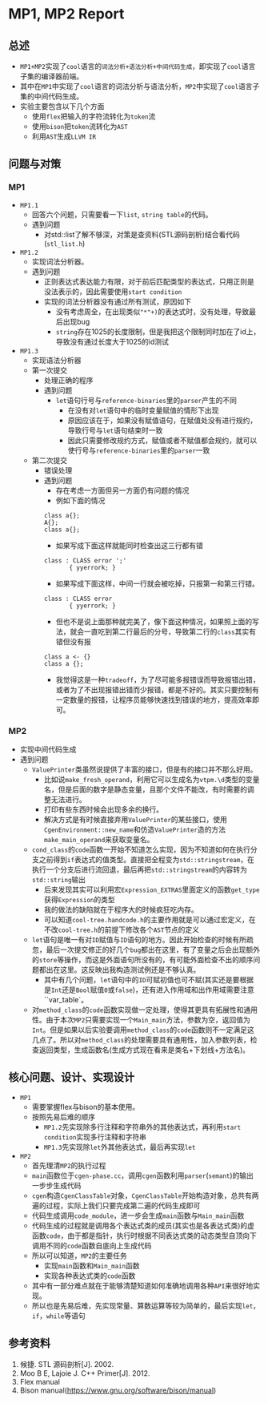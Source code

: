 # MP1, MP2 Report

## 总述
- `MP1+MP2`实现了`cool`语言的`词法分析+语法分析+中间代码生成`，即实现了`cool`语言子集的编译器前端。
- 其中在`MP1`中实现了`cool`语言的词法分析与语法分析，`MP2`中实现了`cool`语言子集的中间代码生成。
- 实验主要包含以下几个方面
   - 使用`flex`把输入的字符流转化为`token`流
   - 使用`bison`把`token`流转化为`AST`
   - 利用`AST`生成`LLVM IR`

## 问题与对策

### MP1
- `MP1.1`
   - 回答六个问题，只需要看一下`list`, `string table`的代码。
   - 遇到问题
      - 对std::list了解不够深，对策是查资料(STL源码剖析)结合看代码(`stl_list.h`)
- `MP1.2`
   - 实现词法分析器。
   - 遇到问题
      - 正则表达式表达能力有限，对于前后匹配类型的表达式，只用正则是没法表示的，因此需要使用`start condition`
      - 实现的词法分析器没有通过所有测试，原因如下
         - 没有考虑周全，在出现类似`"*"+)`的表达式时，没有处理，导致最后出现bug
         - `string`存在1025的长度限制，但是我把这个限制同时加在了id上，导致没有通过长度大于1025的id测试
- `MP1.3`
   - 实现语法分析器
   - 第一次提交
      - 处理正确的程序
      - 遇到问题
         - `let`语句行号与`reference-binaries`里的`parser`产生的不同
            - 在没有对`let`语句中的临时变量赋值的情形下出现
            - 原因应该在于，如果没有赋值语句，在赋值处没有进行规约，导致行号与`let`语句结束时一致
            - 因此只需要修改规约方式，赋值或者不赋值都会规约，就可以使行号与`reference-binaries`里的`parser`一致
   - 第二次提交
      - 错误处理
      - 遇到问题
         - 存在考虑一方面但另一方面仍有问题的情况
         - 例如下面的情况
         ```
         class a{};
         A{};
         class a{};
         ```
         - 如果写成下面这样就能同时检查出这三行都有错
         ```
         class : CLASS error ';'
                { yyerrork; }
         ```
         - 如果写成下面这样，中间一行就会被吃掉，只报第一和第三行错。
         ```
         class : CLASS error
                { yyerrork; }
         ```
         - 但也不是说上面那种就完美了，像下面这种情况，如果照上面的写法，就会一直吃到第二行最后的分号，导致第二行的`class`其实有错但没有报
         ```
         class a <- {}
         class a {};
         ```
         - 我觉得这是一种`tradeoff`，为了尽可能多报错误而导致报错出错，或者为了不出现报错出错而少报错，都是不好的。其实只要控制有一定数量的报错，让程序员能够快速找到错误的地方，提高效率即可。

### MP2
- 实现中间代码生成
- 遇到问题
   - `ValuePrinter`类虽然说提供了丰富的接口，但是有的接口并不那么好用。
      - 比如说`make_fresh_operand`，利用它可以生成名为`vtpm.\d`类型的变量名，但是后面的数字是静态变量，且那个文件不能改，有时需要的调整无法进行。
      - 打印有些东西时候会出现多余的换行。
      - 解决方式是有时候直接弃用`ValuePrinter`的某些接口，使用`CgenEnvironment::new_name`和仿造`ValuePrinter`造的方法`make_main_operand`来获取变量名。
   - `cond_class`的`code`函数一开始不知道怎么实现，因为不知道如何在执行分支之前得到`if`表达式的值类型。直接把全程变为`std::stringstream`，在执行一个分支后进行流回退，最后再把`std::stringstream`的内容转为`std::string`输出
      - 后来发现其实可以利用宏`Expression_EXTRAS`里面定义的函数`get_type`获得`Expression`的类型
      - 我的做法的缺陷就在于程序大的时候疯狂吃内存。
      - 可以知道`cool-tree.handcode.h`的主要作用就是可以通过宏定义，在不改`cool-tree.h`的前提下修改各个`AST`节点的定义
   - `let`语句是唯一有对`ID`赋值与`ID`语句的地方。因此开始检查的时候有所疏忽，最后一次提交修正的好几个`bug`都出在这里，有了变量之后会出现额外的`store`等操作，而这是外面语句所没有的，有可能外面检查不出的顺序问题都出在这里。这反映出我构造测试例还是不够认真。
      - 其中有几个问题，`let`语句中的`ID`可赋初值也可不赋(其实还是要根据是`Int`还是`Bool`赋值`0`或`false`)，还有进入作用域和出作用域需要注意``var_table`。
   - 对`method_class`的`code`函数实现做一定处理，使得其更具有拓展性和通用性。由于本次`MP2`只需要实现一个`Main_main`方法，参数为空，返回值为`Int`。但是如果以后实验要调用`method_class`的`code`函数则不一定满足这几点了。所以对`method_class`的处理需要具有通用性，加入参数列表，检查返回类型，生成函数名(生成方式现在看来是类名+下划线+方法名)。

## 核心问题、设计、实现设计
- `MP1`
   - 需要掌握flex与bison的基本使用。
   - 按照先易后难的顺序
      - `MP1.2`先实现除多行注释和字符串外的其他表达式，再利用`start condition`实现多行注释和字符串
      - `MP1.3`先实现除`let`外其他表达式，最后再实现`let`
- `MP2`
   - 首先理清`MP2`的执行过程
   - `main`函数位于`cgen-phase.cc`，调用`cgen`函数利用`parser`(`semant`)的输出一步步生成代码
   - `cgen`构造`CgenClassTable`对象，`CgenClassTable`开始构造对象，总共有两遍的过程，实际上我们只要完成第二遍的代码生成即可
   - 代码生成调用`code_module`，进一步会生成`main`函数与`Main_main`函数
   - 代码生成的过程就是调用各个表达式类的成员(其实也是各表达式类)的虚函数`code`，由于都是指针，执行时根据不同表达式类的动态类型自顶向下调用不同的`code`函数自底向上生成代码
   - 所以可以知道，`MP2`的主要任务
      - 实现`main`函数和`Main_main`函数
      - 实现各种表达式类的`code`函数
   - 其中有一部分难点就在于能够清楚知道如何准确地调用各种`API`来很好地实现。
   - 所以也是先易后难，先实现常量、算数运算等较为简单的，最后实现`let`，`if`，`while`等语句

## 参考资料
1. 候捷. STL 源码剖析[J]. 2002.
2. Moo B E, Lajoie J. C++ Primer[J]. 2012.
3. Flex manual
4. Bison manual(https://www.gnu.org/software/bison/manual)

